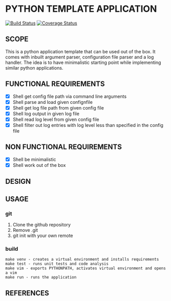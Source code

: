# PYTHON TEMPLATE APPLICATION

[![Build Status](https://travis-ci.org/tigranza/python_app_template.svg?branch=master)](https://travis-ci.org/tigranza/python_app_template)  [![Coverage Status](https://coveralls.io/repos/github/tigranza/python_app_template/badge.svg?branch=master)](https://coveralls.io/github/tigranza/python_app_template?branch=master)

## SCOPE
This is a python application template that can be used out of the box. It comes with inbuilt argument parser, configuration file parser and a log handler.
The idea is to have minimalistic starting point while implementing similar python applications.

## FUNCTIONAL REQUIREMENTS
- [x] Shell get config file path via command line arguments
- [x] Shell parse and load given confignfile
- [x] Shell get log file path from given config file
- [x] Shell log output in given log file
- [x] Shell read log level from given config file
- [x] Shell filter out log entries with log level less than specified in the config file

## NON FUNCTIONAL REQUIREMENTS
- [x] Shell be minimalistic
- [x] Shell work out of the box

## DESIGN

## USAGE
### git
1) Clone the github repository
1) Remove .git
1) git init with your own remote

### build
~~~~
make venv - creates a virtual environment and installs requirements
make test - runs unit tests and code analysis
make vim - exports PYTHONPATH, activates virtual environment and opens a vim
make run - runs the application
~~~~

## REFERENCES

